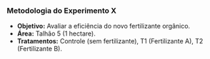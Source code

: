 ### Metodologia do Experimento X

- **Objetivo:** Avaliar a eficiência do novo fertilizante orgânico.
- **Área:** Talhão 5 (1 hectare).
- **Tratamentos:** Controle (sem fertilizante), T1 (Fertilizante A), T2 (Fertilizante B).

